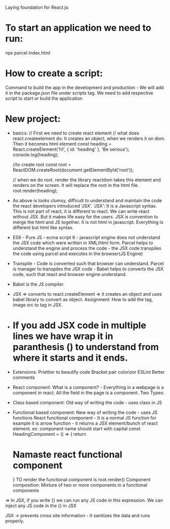 Laying foundation for React.js:

# To start an application we need to run:

npx parcel index.html

# How to create a script:

Command to build the app in the development and production -
We will add it in the package.json file under scripts tag. We need to add respective script to start or build the application

# New project:

- basics:
  // First we need to create react element
  // what does react.createelement do: It creates an object, when we renders it on dom. Then it becomes html element
  const heading = React.createElement('h1', { id: 'heading' }, 'Be serious');
  console.log(heading);

  //to create root
  const root = ReactDOM.createRoot(document.getElementById('root'));

  // when we do root. render the library reactdom takes this element and renders on the screen. It will replace the root in the html file.
  root.render(heading);

- As above is looks clumsy, difficult to understand and maintain the code the react developers introduced 'JSX'.
  'JSX': It is a Javascript syntax. This is not part of react, it is different to react. We can write react without JSX. But it makes life easy for the users. JSX is convention to merge the html and JS together. It is not html in javascript. Everything is different but html like syntax.

- ES6 - Pure JS - ecma script 6 - javascript engine does not understand the JSX code which were written in XML/html form. Parcel helps to understand the engine and process the code - the JSX code transpiles the code using parcel and executes in the browser(JS Engine)
- Transpile - Code is converted such that browser can understand. Parcel is manager to transpiles the JSX code - Babel helps to converts the JSX code, such that react and browser engine understand.
- Babel is the JS compiler.
- JSX => converts to react.createElement => it creates an object and uses babel library to convert as object.
  Assignment:
  How to add the tag, image src to tag in JSX.
- # If you add JSX code in multiple lines we have wrap it in paranthesis () to understand from where it starts and it ends.
- Extensions:
  Priettier to beautify code
  Bracket pair colorizor
  ESLint
  Better comments

- React component:
  What is a component? - Everything in a webpage is a component in react. All the field in the page is a component.
  Two Types:
- Class based component: Old way of writing the code - uses class in JS
- Functional based component: New way of writing the code - uses JS functions
  React functional component - It is a normal JS function for example it is arrow function - it returns a JSX element/bunch of react element.
  ex: component name should start with capital
  const HeadingComponent = () => {
  return <h1> Namaste react functional component </h1>
  }
  TO render the functional component is root.render(<HeadingComponent />)
  Component composition: Mixture of two or more components in a functional components

=> In JSX, if you write {} we can run any JS code in this expression. We can inject any JS code in the {} in JSX

JSX -> prevents cross site information - It sanitizes the data and runs properly.
